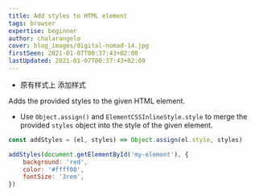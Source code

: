 ```yaml
---
title: Add styles to HTML element
tags: browser
expertise: beginner
author: chalarangelo
cover: blog_images/digital-nomad-14.jpg
firstSeen: 2021-01-07T00:37:43+02:00
lastUpdated: 2021-01-07T00:37:43+02:00
---
```


-   原有样式上 添加样式

Adds the provided styles to the given HTML element.

-   Use `Object.assign()` and `ElementCSSInlineStyle.style` to merge the provided `styles` object into the style of the given element.

```js
const addStyles = (el, styles) => Object.assign(el.style, styles)
```

```js
addStyles(document.getElementById('my-element'), {
	background: 'red',
	color: '#ffff00',
	fontSize: '3rem',
})
```
